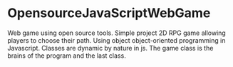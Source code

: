 # OpensourceJavaScriptWebGame
Web game using open source tools. Simple project 2D RPG game allowing players to choose their path.
Using object object-oriented programming in Javascript. Classes are dynamic by nature in js.
The game class is the brains of the program and the last class.

